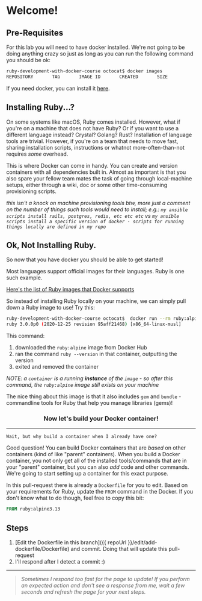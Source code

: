 # Welcome!

## Pre-Requisites

For this lab you will need to have docker installed. We're not going to be doing anything crazy so just as long as you can run the following command you should be ok:

```sh
ruby-development-with-docker-course octocat$ docker images
REPOSITORY       TAG       IMAGE ID       CREATED       SIZE
```

If you need docker, you can install it [here](https://www.docker.com/products/docker-desktop).

## Installing Ruby...?

On some systems like macOS, Ruby comes installed. However, what if you're on a machine that does not have Ruby? Or if you want to use a different language instead? Crystal? Golang? Rust? Installation of language tools are trivial. However, if you're on a team that needs to move fast, sharing installation scripts, instructions or whatnot more-often-than-not requires _some_ overhead.

This is where Docker can come in handy. You can create and version containers with all dependencies built in. Almost as important is that you also spare your fellow team mates the task of going through local-machine setups, either through a wiki, doc or some other time-consuming provisioning scripts.

_this isn't a knock on machine provisioning tools btw, more just a comment on the number of things such tools would need to install; e.g.: `my ansible scripts install rails, postgres, redis, etc etc etc` vs `my ansible scripts install a specific version of docker - scripts for running things locally are defined in my repo`_

## Ok, Not Installing Ruby.

So now that you have docker you should be able to get started!

Most languages support official images for their languages. Ruby is one such example.

[Here's the list of Ruby images that Docker supports](https://hub.docker.com/_/ruby/?tab=tags&page=1&ordering=last_updated)

So instead of installing Ruby locally on your machine, we can simply pull down a Ruby image to use! Try this:

```sh
ruby-development-with-docker-course octocat$  docker run --rm ruby:alpine ruby --version
ruby 3.0.0p0 (2020-12-25 revision 95aff21468) [x86_64-linux-musl]
```

This command:
1. downloaded the `ruby:alpine` image from Docker Hub
2. ran the command `ruby --version` in that container, outputting the version
3. exited and removed the container

_NOTE: a `container` is a running **instance** of the `image` - so after this command, the `ruby:alpine` image still exists on your machine_

The nice thing about this image is that it also includes `gem` and `bundle` - commandline tools for Ruby that help you manage libraries (gems)!

<h3 align="center">Now let's build your Docker container!</h3>
<hr>

`Wait, but why build a container when I already have one?`

Good question! You can build Docker containers that are _based_ on other containers (kind of like "parent" containers). When you build a Docker container, you not only get all of the installed tools/commands that are in your "parent" container, but you can also _add_ code and other commands. We're going to start setting up a container for this exact purpose.

In this pull-request there is already a `Dockerfile` for you to edit. Based on your requirements for Ruby, update the `FROM` command in the Docker. If you don't know what to do though, feel free to copy this bit:

```Dockerfile
FROM ruby:alpine3.13
```

## Steps
1. [Edit the Dockerfile in this branch]({{ repoUrl }}/edit/add-dockerfile/Dockerfile) and commit. Doing that will update this pull-request
2. I'll respond after I detect a commit :)


<hr>

> _Sometimes I respond too fast for the page to update! If you perform an expected action and don't see a response from me, wait a few seconds and refresh the page for your next steps._

